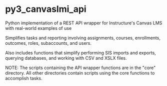 # py3_canvaslmi_api
Python implementation of a REST API wrapper for Instructure's Canvas LMS with real-world examples of use

Simplifies tasks and reporting involving assignments, courses, enrollments, outcomes, roles, subaccounts, and users.

Also includes functions that simplify performing SIS imports and exports, querying databases, and working with CSV and XSLX files.

NOTE: The scripts containing the API wrapper functions are in the "core" directory. All other directories contain scripts using the core functions to accomplish tasks.

